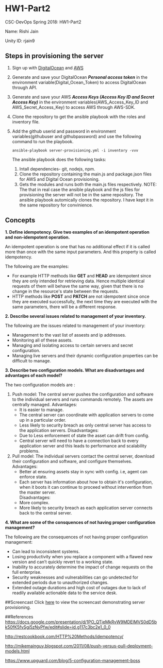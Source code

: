 # HW1-Part2
CSC-DevOps Spring 2018: HW1-Part2

Name: Rishi Jain

Unity ID: rjain9

## Steps in provisioning the server
1. Sign up with [DigitalOcean](https://www.digitalocean.com/) and [AWS](https://aws.amazon.com/)

2. Generate and save your DigitalOcean ***Personal access token*** in the environment variable(Digital_Ocean_Token) to access DigitalOcean through API.

3. Generate and save your AWS ***Access Keys (Access Key ID and Secret Access Key)*** in the environment variables(AWS_Access_Key_ID and AWS_Secret_Access_Key) to access AWS through AWS-SDK.

4. Clone the repository to get the ansible playbook with the roles and inventory file.

5. Add the github userid and password in environment variables(githubuser and githubpassword) and use the following command to run the playbook.
   ```
   ansible-playbook server-provisioning.yml -i inventory -vvv
   ```
   The ansible playbook does the following tasks:
   1. Intall  dependencies- git, nodejs, npm.
   2. Clone the repository containing the main.js and package.json files for AWS and Digital Ocean provisioning.
   3. Gets the modules and runs both the main.js files respectively.
   NOTE: The that in real case the ansible playbook and the js files for provisioning the server will not be in the same              repository. The ansible playbook automically clones the repository. I have kept it in the same repository for                convinience.

## Concepts

**1. Define idempotency. Give two examples of an idempotent operation and non-idempotent operation.**

   An idempotent operation is one that has no additional effect if it is called more than once with the same input              parameters. And this property is called idempotency. 
   
   The following are the examples:
   * For example HTTP methods like **GET** and **HEAD** are idempotent since they are only intended for retrieving data.          Hence multiple identical requests of them will behave the same way, given that there is no change in the resource's          state between the requests.
   * HTTP methods like **POST** and **PATCH** are not idempotent since once they are executed successfully, the next time          they are executed with the same parameters, there will be a different response.

**2. Describe several issues related to management of your inventory.**
   
   The following are the issues related to management of your inventory:
   * Management to the vast list of assests and ip addresses.
   * Monitoring all of these assets.
   * Managing and isolating access to certain servers and secret configuration.
   * Managing live servers and their dynamic configuration properties can be difficult to manage.
   
**3. Describe two configuration models. What are disadvantages and advantages of each model?**

   The two configuration models are :
   1. Push model: The central server pushes the configuration and software to the individual servers and runs commands             remotely. The assets are centrally managed.
      Advantages:
      * It is easier to manage.
      * The central server can coordinate with application servers to come up in a particular order.
      * Less likely to security breach as only central server has access to the application servers.
      Disadvantages:
      * Due to Less enforcement of state the asset can drift from config.
      * Central server will need to have a connection back to every application server and this leads to performance and             scalability problems.
   2. Pull model: The individual servers contact the central server, download their configuration and software, and configure       themselves.
      Advantages:
      * Better at ensuring assets stay in sync with config. i.e, agent can enforce state.
      * Each server has information about how to obtain it's configuration, when it boots it can continue to proceed without         intervention from the master server.   
      Disadvantages:
      * More complex.
      * More likely to security breach as each application server connects back to the central server.

**4. What are some of the consquences of not having proper configuration management?**

   The following are the consequences of not having proper configuration management:
   * Can lead to inconsistent systems.
   * Losing productivity when you replace a component with a flawed new version and can’t quickly revert to a working state.
   * Inability to accurately determine the impact of change requests on the full enterprise.
   * Security weaknesses and vulnerabilities can go undetected for extended periods due to unauthorized changes.
   * Extended outage durations and high cost of outages due to lack of readily available actionable data to the service desk.
   
##Screencast
Click [here]() to view the screencast demonstrating server provisioning.

##References
https://docs.google.com/presentation/d/1PO_QTieMkRvW9MDEIMVS0dD5bk50fK5fvSgj5zNyPfw/edit#slide=id.g117c3bc2e1_0_0

http://restcookbook.com/HTTP%20Methods/idempotency/

http://mikemainguy.blogspot.com/2011/08/push-versus-pull-deployment-models.html

https://www.upguard.com/blog/5-configuration-management-boss

